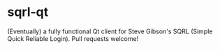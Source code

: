 sqrl-qt
=======

(Eventually) a fully functional Qt client for Steve Gibson's SQRL (Simple Quick Reliable Login). Pull requests welcome!
